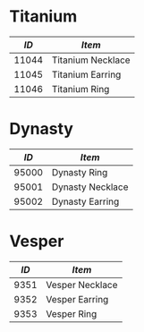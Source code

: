 # Titanium

| *ID*  |  *Item*  |
| ------------------- | ------------------- |
| 11044  |  Titanium Necklace |
| 11045  |  Titanium Earring |
| 11046  |  Titanium Ring |


# Dynasty

| *ID*  |  *Item*  |
| ------------------- | ------------------- |
| 95000  |  Dynasty Ring |
| 95001  |  Dynasty Necklace |
| 95002  |  Dynasty Earring |

# Vesper

| *ID*  |  *Item*  |
| ------------------- | ------------------- |
| 9351  |  Vesper Necklace |
| 9352  |  Vesper Earring |
| 9353  |  Vesper Ring |
